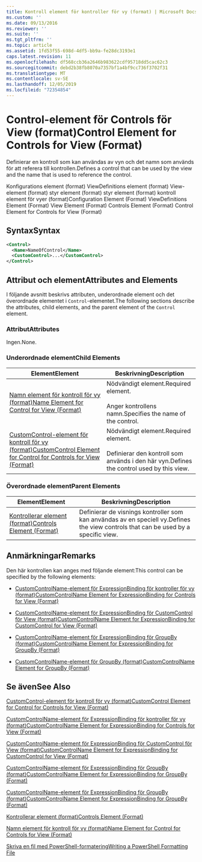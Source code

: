 ```yaml
---
title: Kontroll element för kontroller för vy (format) | Microsoft Docs
ms.custom: ''
ms.date: 09/13/2016
ms.reviewer: ''
ms.suite: ''
ms.tgt_pltfrm: ''
ms.topic: article
ms.assetid: 1fd53f55-698d-4df5-bb9a-fe28dc3193e1
caps.latest.revision: 11
ms.openlocfilehash: df568ccb36a2646b983622cdf95718dd5cac62c3
ms.sourcegitcommit: debd2b38fb8070a7357bf1a4bf9cc736f3702f31
ms.translationtype: MT
ms.contentlocale: sv-SE
ms.lasthandoff: 12/05/2019
ms.locfileid: "72354854"
---
```

# <a name="control-element-for-controls-for-view--format"></a><span data-ttu-id="cb4ac-102">Control-element för Controls för View  (format)</span><span class="sxs-lookup"><span data-stu-id="cb4ac-102">Control Element for Controls for View  (Format)</span></span>

<span data-ttu-id="cb4ac-103">Definierar en kontroll som kan användas av vyn och det namn som används för att referera till kontrollen.</span><span class="sxs-lookup"><span data-stu-id="cb4ac-103">Defines a control that can be used by the view and the name that is used to reference the control.</span></span>

<span data-ttu-id="cb4ac-104">Konfigurations element (format) ViewDefinitions element (format) View-element (format) styr element (format) styr element (format) kontroll element för vyer (format)</span><span class="sxs-lookup"><span data-stu-id="cb4ac-104">Configuration Element (Format) ViewDefinitions Element (Format) View Element (Format) Controls Element (Format) Control Element for Controls for View (Format)</span></span>

## <a name="syntax"></a><span data-ttu-id="cb4ac-105">Syntax</span><span class="sxs-lookup"><span data-stu-id="cb4ac-105">Syntax</span></span>

```xml
<Control>
  <Name>NameOfControl</Name>
  <CustomControl>...</CustomControl>
</Control>
```

## <a name="attributes-and-elements"></a><span data-ttu-id="cb4ac-106">Attribut och element</span><span class="sxs-lookup"><span data-stu-id="cb4ac-106">Attributes and Elements</span></span>

<span data-ttu-id="cb4ac-107">I följande avsnitt beskrivs attributen, underordnade element och det överordnade elementet i `Control`-elementet.</span><span class="sxs-lookup"><span data-stu-id="cb4ac-107">The following sections describe the attributes, child elements, and the parent element of the `Control` element.</span></span>

### <a name="attributes"></a><span data-ttu-id="cb4ac-108">Attribut</span><span class="sxs-lookup"><span data-stu-id="cb4ac-108">Attributes</span></span>

<span data-ttu-id="cb4ac-109">Ingen.</span><span class="sxs-lookup"><span data-stu-id="cb4ac-109">None.</span></span>

### <a name="child-elements"></a><span data-ttu-id="cb4ac-110">Underordnade element</span><span class="sxs-lookup"><span data-stu-id="cb4ac-110">Child Elements</span></span>

|<span data-ttu-id="cb4ac-111">Element</span><span class="sxs-lookup"><span data-stu-id="cb4ac-111">Element</span></span>|<span data-ttu-id="cb4ac-112">Beskrivning</span><span class="sxs-lookup"><span data-stu-id="cb4ac-112">Description</span></span>|
|-------------|-----------------|
|[<span data-ttu-id="cb4ac-113">Namn element för kontroll för vy (format)</span><span class="sxs-lookup"><span data-stu-id="cb4ac-113">Name Element for Control for View (Format)</span></span>](./name-element-for-control-for-controls-for-view-format.md)|<span data-ttu-id="cb4ac-114">Nödvändigt element.</span><span class="sxs-lookup"><span data-stu-id="cb4ac-114">Required element.</span></span><br /><br /> <span data-ttu-id="cb4ac-115">Anger kontrollens namn.</span><span class="sxs-lookup"><span data-stu-id="cb4ac-115">Specifies the name of the control.</span></span>|
|[<span data-ttu-id="cb4ac-116">CustomControl-element för kontroll för vy (format)</span><span class="sxs-lookup"><span data-stu-id="cb4ac-116">CustomControl Element for Control for Controls for View (Format)</span></span>](./customcontrol-element-for-control-for-controls-for-view-format.md)|<span data-ttu-id="cb4ac-117">Nödvändigt element.</span><span class="sxs-lookup"><span data-stu-id="cb4ac-117">Required element.</span></span><br /><br /> <span data-ttu-id="cb4ac-118">Definierar den kontroll som används i den här vyn.</span><span class="sxs-lookup"><span data-stu-id="cb4ac-118">Defines the control used by this view.</span></span>|

### <a name="parent-elements"></a><span data-ttu-id="cb4ac-119">Överordnade element</span><span class="sxs-lookup"><span data-stu-id="cb4ac-119">Parent Elements</span></span>

|<span data-ttu-id="cb4ac-120">Element</span><span class="sxs-lookup"><span data-stu-id="cb4ac-120">Element</span></span>|<span data-ttu-id="cb4ac-121">Beskrivning</span><span class="sxs-lookup"><span data-stu-id="cb4ac-121">Description</span></span>|
|-------------|-----------------|
|[<span data-ttu-id="cb4ac-122">Kontrollerar element (format)</span><span class="sxs-lookup"><span data-stu-id="cb4ac-122">Controls Element (Format)</span></span>](./controls-element-for-view-format.md)|<span data-ttu-id="cb4ac-123">Definierar de visnings kontroller som kan användas av en speciell vy.</span><span class="sxs-lookup"><span data-stu-id="cb4ac-123">Defines the view controls that can be used by a specific view.</span></span>|

## <a name="remarks"></a><span data-ttu-id="cb4ac-124">Anmärkningar</span><span class="sxs-lookup"><span data-stu-id="cb4ac-124">Remarks</span></span>

<span data-ttu-id="cb4ac-125">Den här kontrollen kan anges med följande element:</span><span class="sxs-lookup"><span data-stu-id="cb4ac-125">This control can be specified by the following elements:</span></span>

- [<span data-ttu-id="cb4ac-126">CustomControlName-element för ExpressionBinding för kontroller för vy (format)</span><span class="sxs-lookup"><span data-stu-id="cb4ac-126">CustomControlName Element for ExpressionBinding for Controls for View (Format)</span></span>](./customcontrolname-element-for-expressionbinding-for-controls-for-view-format.md)

- [<span data-ttu-id="cb4ac-127">CustomControlName-element för ExpressionBinding för CustomControl för View (format)</span><span class="sxs-lookup"><span data-stu-id="cb4ac-127">CustomControlName Element for ExpressionBinding for CustomControl for View (Format)</span></span>](./customcontrolname-element-for-expressionbinding-for-customcontrol-for-view-format.md)

- [<span data-ttu-id="cb4ac-128">CustomControlName-element för ExpressionBinding för GroupBy (format)</span><span class="sxs-lookup"><span data-stu-id="cb4ac-128">CustomControlName Element for ExpressionBinding for GroupBy (Format)</span></span>](./customcontrolname-element-for-expressionbinding-for-groupby-format.md)

- [<span data-ttu-id="cb4ac-129">CustomControlName-element för GroupBy (format)</span><span class="sxs-lookup"><span data-stu-id="cb4ac-129">CustomControlName Element for GroupBy (Format)</span></span>](./customcontrolname-element-for-groupby-format.md)

## <a name="see-also"></a><span data-ttu-id="cb4ac-130">Se även</span><span class="sxs-lookup"><span data-stu-id="cb4ac-130">See Also</span></span>

[<span data-ttu-id="cb4ac-131">CustomControl-element för kontroll för vy (format)</span><span class="sxs-lookup"><span data-stu-id="cb4ac-131">CustomControl Element for Control for Controls for View (Format)</span></span>](./customcontrol-element-for-control-for-controls-for-view-format.md)

[<span data-ttu-id="cb4ac-132">CustomControlName-element för ExpressionBinding för kontroller för vy (format)</span><span class="sxs-lookup"><span data-stu-id="cb4ac-132">CustomControlName Element for ExpressionBinding for Controls for View (Format)</span></span>](./customcontrolname-element-for-expressionbinding-for-controls-for-view-format.md)

[<span data-ttu-id="cb4ac-133">CustomControlName-element för ExpressionBinding för CustomControl för View (format)</span><span class="sxs-lookup"><span data-stu-id="cb4ac-133">CustomControlName Element for ExpressionBinding for CustomControl for View (Format)</span></span>](./customcontrolname-element-for-expressionbinding-for-customcontrol-for-view-format.md)

[<span data-ttu-id="cb4ac-134">CustomControlName-element för ExpressionBinding för GroupBy (format)</span><span class="sxs-lookup"><span data-stu-id="cb4ac-134">CustomControlName Element for ExpressionBinding for GroupBy (Format)</span></span>](./customcontrolname-element-for-expressionbinding-for-groupby-format.md)

[<span data-ttu-id="cb4ac-135">CustomControlName-element för ExpressionBinding för GroupBy (format)</span><span class="sxs-lookup"><span data-stu-id="cb4ac-135">CustomControlName Element for ExpressionBinding for GroupBy (Format)</span></span>](./customcontrolname-element-for-expressionbinding-for-groupby-format.md)

[<span data-ttu-id="cb4ac-136">Kontrollerar element (format)</span><span class="sxs-lookup"><span data-stu-id="cb4ac-136">Controls Element (Format)</span></span>](./controls-element-for-view-format.md)

[<span data-ttu-id="cb4ac-137">Namn element för kontroll för vy (format)</span><span class="sxs-lookup"><span data-stu-id="cb4ac-137">Name Element for Control for Controls for View (Format)</span></span>](./name-element-for-control-for-controls-for-view-format.md)

[<span data-ttu-id="cb4ac-138">Skriva en fil med PowerShell-formatering</span><span class="sxs-lookup"><span data-stu-id="cb4ac-138">Writing a PowerShell Formatting File</span></span>](./writing-a-powershell-formatting-file.md)
